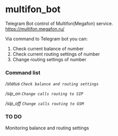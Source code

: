 # multifon_bot
Telegram Bot control of Multifon(Megafon) service.
https://multifon.megafon.ru/

Via command to Telegram bot you can:
  1. Check current balance of number
  2. Check current routing settings of number
  3. Change routing settings of number

### Command list
  */status ```Check balance and routing settings```*
  
  */sip_on ```Change calls routing to SIP```*
  
  */sip_off ```Change calls routing to GSM```*


### TO DO
  Monitoring balance and routing settings
